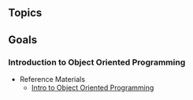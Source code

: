 ## Topics

## Goals

### Introduction to Object Oriented Programming
  - Reference Materials
    - [Intro to Object Oriented Programming](https://docs.google.com/presentation/d/1GWfWK3dwL8jkJgzq9QsUA98hciElgRdCNJ68B_csOLw/edit?usp=sharing)
